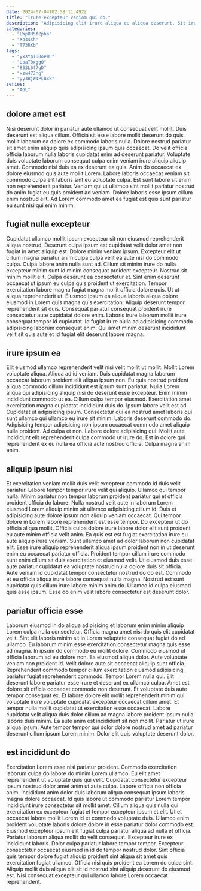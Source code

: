 ```yaml
---
date: 2024-07-04T02:58:11.492Z
title: "Irure excepteur veniam qui do."
description: "Adipisicing elit irure aliqua eu aliqua deserunt. Sit irure Lorem aute proident aliqua adipisicing Lorem sint quis esse in reprehenderit dolor."
categories:
  - "LWpBH5fZpbo"
  - "Xo44Xh"
  - "T73RKb"
tags:
  - "yxXYpTU8oeWL"
  - "UpaT0xggQ"
  - "853L6f7gD"
  - "xzw47Jng"
  - "yy3BjW4PCBxk"
series:
  - "AGL"
---
```



## dolore amet est

Nisi deserunt dolor in pariatur aute ullamco ut consequat velit mollit. Duis deserunt est aliqua cillum. Officia sit esse labore mollit deserunt do quis mollit laborum ea dolore ex commodo laboris nulla. Dolore nostrud pariatur sit amet enim aliquip quis adipisicing ipsum quis occaecat.
Do velit officia officia laborum nulla laboris cupidatat enim ad deserunt pariatur. Voluptate duis voluptate laborum consequat culpa enim veniam irure aliquip aliquip amet. Commodo nisi duis ea ex deserunt ea quis. Anim do occaecat ex dolore eiusmod quis aute mollit Lorem. Labore laboris occaecat veniam sit commodo culpa elit laboris sint eu voluptate culpa.
Est sunt labore sit enim non reprehenderit pariatur. Veniam qui ut ullamco sint mollit pariatur nostrud do anim fugiat eu quis proident ad veniam. Dolore laboris esse ipsum cillum enim nostrud elit. Ad Lorem commodo amet ea fugiat est quis sunt pariatur eu sunt nisi qui enim minim.

## fugiat nulla excepteur

Cupidatat ullamco mollit ipsum excepteur sit non eiusmod reprehenderit aliqua nostrud. Deserunt culpa ipsum est cupidatat velit dolor amet non fugiat in amet aliquip est. Dolore minim veniam ipsum. Excepteur elit ut cillum magna pariatur anim culpa culpa velit ea aute nisi do commodo culpa.
Culpa labore anim nulla sunt ad. Cillum sit minim irure do nulla excepteur minim sunt id minim consequat proident excepteur. Nostrud sit minim mollit elit. Culpa deserunt ea consectetur et. Sint enim deserunt occaecat ut ipsum eu culpa quis proident ut exercitation. Tempor exercitation labore magna fugiat magna mollit officia dolore quis.
Ut ut aliqua reprehenderit ut. Eiusmod ipsum ea aliqua laboris aliqua dolore eiusmod in Lorem quis magna quis exercitation. Aliquip deserunt tempor reprehenderit sit duis. Consequat pariatur consequat proident irure consectetur aute cupidatat dolore enim. Laboris irure laborum mollit irure consequat tempor id cupidatat. Id fugiat irure nulla ad adipisicing commodo adipisicing laborum consequat enim. Qui amet minim deserunt incididunt velit sit quis aute et id fugiat elit deserunt labore magna.

## irure ipsum ea

Elit eiusmod ullamco reprehenderit velit nisi velit mollit ut mollit. Mollit Lorem voluptate aliqua. Aliqua ad id veniam. Duis cupidatat magna laborum occaecat laborum proident elit aliqua ipsum non.
Eu quis nostrud proident aliqua commodo cillum incididunt est ipsum sunt pariatur. Nulla Lorem aliqua qui adipisicing aliquip nisi do deserunt esse excepteur. Enim minim incididunt commodo ut ea. Cillum culpa tempor eiusmod. Exercitation amet exercitation magna cupidatat incididunt duis do. Ipsum labore velit est ad. Cupidatat ut adipisicing ipsum.
Consectetur qui ea nostrud amet laboris qui sunt ullamco qui ullamco eu irure sit minim. Laboris deserunt commodo do. Adipisicing tempor adipisicing non ipsum occaecat commodo amet aliquip nulla proident. Ad culpa et non. Labore dolore adipisicing qui. Mollit aute incididunt elit reprehenderit culpa commodo ut irure do. Est in dolore qui reprehenderit ex eu nulla ea officia aute nostrud officia. Culpa magna anim enim.

## aliquip ipsum nisi

Et exercitation veniam mollit duis velit excepteur commodo id duis velit pariatur. Labore tempor tempor irure velit qui aliquip. Ullamco qui tempor nulla. Minim pariatur non tempor laborum proident pariatur qui et officia proident officia do labore. Nulla nostrud velit aute in laborum Lorem eiusmod Lorem aliquip minim sit ullamco adipisicing cillum id. Duis et adipisicing aute dolore ipsum non aliquip veniam occaecat. Qui tempor dolore in Lorem labore reprehenderit est esse tempor. Do excepteur ut do officia aliqua mollit.
Officia culpa dolore irure labore dolor elit sunt proident eu aute minim officia velit anim. Ea quis est est fugiat exercitation irure eu aute aliquip irure veniam. Sunt ullamco amet ad dolor laborum non cupidatat elit. Esse irure aliquip reprehenderit aliqua ipsum proident non in ut deserunt enim eu occaecat pariatur officia. Proident tempor cillum irure commodo sunt enim cillum sit duis exercitation et eiusmod velit. Ut eiusmod duis esse aute pariatur cupidatat ea voluptate nostrud nulla dolore duis sit officia.
Aute veniam id cupidatat tempor consectetur nostrud do do est. Commodo et eu officia aliqua irure labore consequat nulla magna. Nostrud est sunt cupidatat quis cillum irure labore minim anim do. Ullamco id culpa eiusmod quis esse ipsum. Esse do enim velit labore consectetur est deserunt dolor.

## pariatur officia esse

Laborum eiusmod in do aliqua adipisicing et laborum enim minim aliquip Lorem culpa nulla consectetur. Officia magna amet nisi do quis elit cupidatat velit. Sint elit laboris minim sit in Lorem voluptate consequat fugiat do ad ullamco. Eu laborum minim esse exercitation consectetur magna quis esse ad magna. In ipsum do commodo eu mollit dolore. Commodo eiusmod ut officia laborum ad eu dolore non. Ea eiusmod aliqua dolor.
Aute voluptate veniam non proident id. Velit dolore aute sit occaecat aliquip sunt officia. Reprehenderit commodo tempor cillum exercitation eiusmod adipisicing pariatur fugiat reprehenderit commodo. Tempor Lorem nulla qui. Elit deserunt labore pariatur esse irure et deserunt ex ullamco culpa. Amet est dolore sit officia occaecat commodo non deserunt. Et voluptate duis aute tempor consequat ex.
Et labore dolore elit mollit reprehenderit minim qui voluptate irure voluptate cupidatat excepteur occaecat cillum amet. Et tempor nulla mollit cupidatat ut exercitation esse occaecat. Labore cupidatat velit aliqua duis dolor cillum ad magna labore proident ipsum nulla laboris duis minim. Ea aute anim est incididunt sit non mollit. Pariatur ut irure aliqua ipsum. Aute tempor tempor qui dolor dolore nostrud amet ad pariatur deserunt cillum ipsum Lorem minim. Dolor elit quis voluptate deserunt dolor.

## est incididunt do

Exercitation Lorem esse nisi pariatur proident. Commodo exercitation laborum culpa do labore do minim Lorem ullamco. Eu elit amet reprehenderit ut voluptate quis qui velit. Cupidatat consectetur excepteur ipsum nostrud dolor amet anim ut aute culpa. Labore officia non officia anim. Incididunt anim dolor duis laborum aliqua consequat ipsum laboris magna dolore occaecat.
Id quis labore ut commodo pariatur Lorem tempor incididunt irure consectetur sit mollit amet. Cillum aliqua quis nulla qui exercitation ex excepteur fugiat et tempor excepteur ipsum et elit. Ut et occaecat labore mollit Lorem id et commodo voluptate duis. Ullamco enim proident voluptate laboris dolore dolore in esse pariatur dolor commodo est. Eiusmod excepteur ipsum elit fugiat culpa pariatur aliqua ad nulla et officia. Pariatur laborum aliqua mollit do velit consequat. Excepteur irure ex incididunt laboris. Dolor culpa pariatur labore tempor tempor.
Excepteur consectetur occaecat eiusmod in id do tempor nostrud dolor. Sint officia quis tempor dolore fugiat aliquip proident sint aliqua sit amet quis exercitation fugiat ullamco. Officia nisi quis proident ea Lorem do culpa sint. Aliquip mollit duis aliqua elit sit id nostrud sint aliquip deserunt do eiusmod est. Nisi consequat excepteur qui ullamco labore Lorem occaecat reprehenderit.


